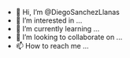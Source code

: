 - 👋 Hi, I’m @DiegoSanchezLlanas
- 👀 I’m interested in ...
- 🌱 I’m currently learning ...
- 💞️ I’m looking to collaborate on ...
- 📫 How to reach me ...

<!---
DiegoSanchezLlanas/DiegoSanchezLlanas is a ✨ special ✨ repository because its `README.md` (this file) appears on your GitHub profile.
You can click the Preview link to take a look at your changes.
--->

